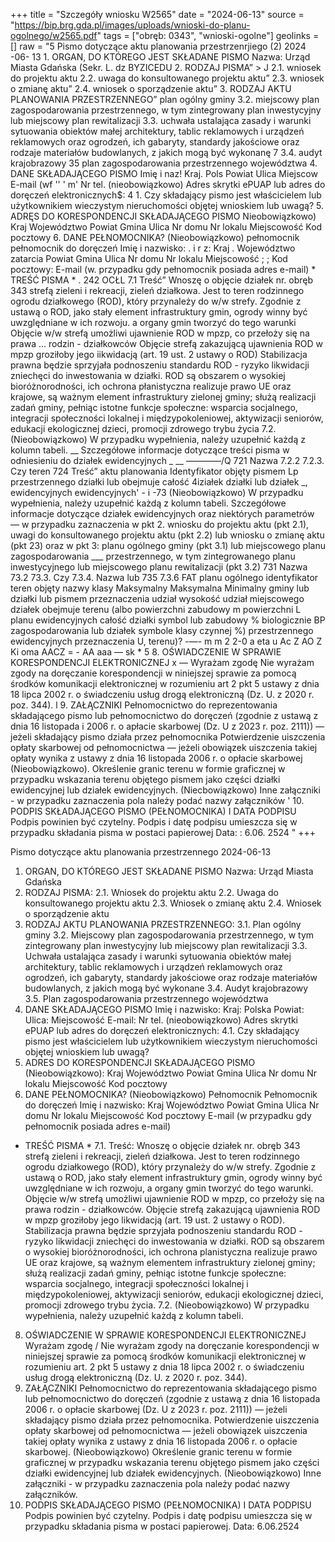 +++
title = "Szczegóły wniosku W2565"
date = "2024-06-13"
source = "https://bip.brg.gda.pl/images/uploads/wnioski-do-planu-ogolnego/w2565.pdf"
tags = ["obręb: 0343", "wnioski-ogolne"]
geolinks = []
raw = "5 Pismo dotyczące aktu planowania przestrzenrjiego (2)  2024 -06- 13  1. ORGAN, DO KTÓREGO JEST SKŁADANE PISMO Nazwa: Urząd Miasta Gdańska (Sekr. L. dz BYZICEDU 2. RODZAJ PISMA” > J 2.1. wniosek do projektu aktu 2.2. uwaga do konsultowanego projektu aktu” 2.3. wniosek o zmianę aktu” 2.4. wniosek o sporządzenie aktu” 3. RODZAJ AKTU PLANOWANIA PRZESTRZENNEGO”  plan ogólny gminy 3.2. miejscowy plan zagospodarowania przestrzennego, w tym zintegrowany plan inwestycyjny lub miejscowy plan rewitalizacji 3.3. uchwała ustalająca zasady i warunki sytuowania obiektów małej architektury, tablic reklamowych i urządzeń reklamowych oraz ogrodzeń, ich gabaryty, standardy jakościowe oraz rodzaje materiałów budowlanych, z jakich mogą być wykonanę 7 3.4. audyt krajobrazowy 35 plan zagospodarowania przestrzennego województwa 4. DANE SKŁADAJĄCEGO PISMO Imię i naz! Kraj. Pols Powiat Ulica Miejscow E-mail (wf '' ' m' Nr tel. (nieobowiązkowo) Adres skrytki ePUAP lub adres do doręczeń elektronicznych$: 4 1. Czy składający pismo jest właścicielem lub użytkownikiem wieczystym nieruchomości objętej wnioskiem lub uwagą? 5. ADRĘS DO KORESPONDENCJI SKŁADAJĄCEGO PISMO Nieobowiązkowo) Kraj Województwo Powiat Gmina Ulica Nr domu Nr lokalu Miejscowość Kod pocztowy 6. DANE PEŁNOMOCNIKA? (Nieobowiązkowo)  pełnomocnik pełnomocnik do doręczeń Imię i nazwisko: . i r z: Kraj . Województwo zatarcia Powiat Gmina Ulica Nr domu Nr lokalu Miejscowość ; ; Kod pocztowy: E-mail (w. przypadku gdy pełnomocnik posiada adres e-mail)   * TREŚĆ PISMA * . 242 OCŁL  7.1 Treść” Wnoszę o objęcie działek nr. obręb 343 strefą zieleni i rekreacji, zieleń działkowa. Jest to teren rodzinnego ogrodu działkowego (ROD), który przynależy do w/w strefy. Zgodnie z ustawą o ROD, jako  stały element infrastruktury gmin, ogrody winny być uwzględniane w ich rozwoju. a organy gmin tworzyć do tego  warunki Objęcie w/w strefą umożliwi ujawnienie ROD w mpzp, co przełoży się na prawa ... rodzin - działkowców Objęcie strefą zakazującą ujawnienia ROD w mpzp groziłoby jego iikwidacją (art. 19 ust. 2 ustawy o ROD) Stabilizacja prawna będzie sprzyjała podnoszeniu standardu ROD - ryzyko likwidacji zniechęci do inwestowania w działki. ROD są obszarem o wysokiej bioróżnorodności, ich ochrona płanistyczna realizuje  prawo UE oraz krajowe, są ważnym element infrastruktury zielonej gminy; służą realizacji zadań gminy, pełniąc  istotne funkcje społeczne: wsparcia socjalnego, integracji społeczności lokalnej i międzypokoleniowej,  aktywizacji seniorów, edukacji ekologicznej dzieci, promocji zdrowego trybu życia  7.2. (Nieobowiązkowo) W przypadku wypełnienia, należy uzupełnić każdą z kolumn tabeli. __ Szczegółowe informacje dotyczące treści pisma w odniesieniu do działek ewidencyjnych _ __ ————/Q   721 Nazwa 7.2.2 7.2.3. Czy teren 724 Treść”  aktu planowania Identyfikator objęty pismem  Lp  przestrzennego działki lub obejmuje całość 4iziałek działki lub działek _,  ewidencyjnych  ewidencyjnych'  - i      -73 (Nieobowiązkowo) W przypadku wypełnienia, należy uzupełnić każdą z kolumn tabeli. Szczegółowe informacje dotyczące działek ewidencyjnych oraz niektórych parametrów — w przypadku zaznaczenia w pkt 2.  wniosku do projektu aktu (pkt 2.1), uwagi do konsultowanego projektu aktu (pkt 2.2) lub wniosku o zmianę  aktu (pkt 23) oraz w pkt 3: planu ogólnego gminy (pkt 3.1) lub miejscowego planu zagospodarowania ___ przestrzennego, w tym zintegrowanego planu inwestycyjnego lub miejscowego planu rewitalizacji (pkt 3.2) 731 Nazwa 73.2 73.3. Czy 7.3.4. Nazwa lub 735  7.3.6  FAT  planu ogólnego identyfikator teren objęty nazwy klasy Maksymalny Maksymalna  Minimalny  gminy lub działki lub pismem przeznaczenia  udział wysokość  udział   miejscowego działek obejmuje terenu (albo powierzchni  zabudowy m  powierzchni   L  planu ewidencyjnych  całość działki symbol lub zabudowy %  biologicznie BP  zagospodarowania lub działek  symbole klasy   czynnej %)  przestrzennego ewidencyjnych przeznaczenia      U,  terenu)?          -—-  m m 2 2-0 a eta  u Ac Z AO  Z Ki oma AACZ = -  AA aaa — sk * 5 8. OŚWIADCZENIE W SPRAWIE KORESPONDENCJI ELEKTRONICZNEJ x — Wyrażam zgodę Nie wyrażam zgody  na doręczanie korespondencji w niniejszej sprawie za pomocą środków komunikacji elektronicznej w rozumieniu art 2 pkt 5 ustawy z dnia 18 lipca 2002 r. o świadczeniu usług drogą elektroniczną (Dz. U. z 2020 r. poz. 344). l 9. ZAŁĄCZNIKI   Pełnomocnictwo do reprezentowania składającego pismo lub pełnomocnictwo do doręczeń (zgodnie z ustawą z dnia 16 listopada  i 2006 r. o apłacie skarbowej (Dz. U z 2023 r. poz. 2111)) — jeżeli składający pismo działa przez pełnomocnika  Potwierdzenie uiszczenia opłaty skarbowej od pełnomocnictwa — jeżeli obowiązek uiszczenia takiej opłaty wynika z ustawy z dnia 16 listopada 2006 r. o opłacie skarbowej  (Nieobowiązkowo). Określenie granic terenu w formie graficznej w przypadku wskazania terenu objętego pismem jako części  działki ewidencyjnej lub działek ewidencyjnych.  (Niecbowiązkowo) Inne załączniki - w przypadku zaznaczenia pola należy podać nazwy załączników '   10. PODPIS SKŁADAJĄCEGO PISMO (PEŁNOMOCNIKA) I DATA PODPISU  Podpis powinien być czytelny. Podpis i datę podpisu umieszcza się w przypadku składania pisma w postaci papierowej Data: : 6.06. 2524  "
+++

Pismo dotyczące aktu planowania przestrzennego 
2024-06-13
1. ORGAN, DO KTÓREGO JEST SKŁADANE PISMO
Nazwa: Urząd Miasta Gdańska
2. RODZAJ PISMA:
2.1. Wniosek do projektu aktu
2.2. Uwaga do konsultowanego projektu aktu
2.3. Wniosek o zmianę aktu
2.4. Wniosek o sporządzenie aktu
3. RODZAJ AKTU PLANOWANIA PRZESTRZENNEGO:
3.1. Plan ogólny gminy
3.2. Miejscowy plan zagospodarowania przestrzennego, w tym zintegrowany plan inwestycyjny lub miejscowy plan rewitalizacji
3.3. Uchwała ustalająca zasady i warunki sytuowania obiektów małej architektury, tablic reklamowych i urządzeń reklamowych oraz ogrodzeń, ich gabaryty, standardy jakościowe oraz rodzaje materiałów budowlanych, z jakich mogą być wykonane
3.4. Audyt krajobrazowy
3.5. Plan zagospodarowania przestrzennego województwa
4. DANE SKŁADAJĄCEGO PISMO
Imię i nazwisko:
Kraj: Polska
Powiat:
Ulica:
Miejscowość
E-mail:
Nr tel. (nieobowiązkowo)
Adres skrytki ePUAP lub adres do doręczeń elektronicznych:
4.1. Czy składający pismo jest właścicielem lub użytkownikiem wieczystym nieruchomości objętej wnioskiem lub uwagą?
5. ADRES DO KORESPONDENCJI SKŁADAJĄCEGO PISMO (Nieobowiązkowo):
Kraj
Województwo
Powiat
Gmina
Ulica
Nr domu
Nr lokalu
Miejscowość
Kod pocztowy
6. DANE PEŁNOMOCNIKA? (Nieobowiązkowo)
Pełnomocnik
Pełnomocnik do doręczeń
Imię i nazwisko:
Kraj
Województwo
Powiat
Gmina
Ulica
Nr domu
Nr lokalu
Miejscowość
Kod pocztowy
E-mail (w przypadku gdy pełnomocnik posiada adres e-mail)
* TREŚĆ PISMA * 
7.1. Treść: Wnoszę o objęcie działek nr. obręb 343 strefą zieleni i rekreacji, zieleń działkowa. Jest to teren rodzinnego ogrodu działkowego (ROD), który przynależy do w/w strefy. Zgodnie z ustawą o ROD, jako stały element infrastruktury gmin, ogrody winny być uwzględniane w ich rozwoju, a organy gmin tworzyć do tego warunki. Objęcie w/w strefą umożliwi ujawnienie ROD w mpzp, co przełoży się na prawa rodzin - działkowców. Objęcie strefą zakazującą ujawnienia ROD w mpzp groziłoby jego likwidacją (art. 19 ust. 2 ustawy o ROD). Stabilizacja prawna będzie sprzyjała podnoszeniu standardu ROD - ryzyko likwidacji zniechęci do inwestowania w działki. ROD są obszarem o wysokiej bioróżnorodności, ich ochrona planistyczna realizuje prawo UE oraz krajowe, są ważnym elementem infrastruktury zielonej gminy; służą realizacji zadań gminy, pełniąc istotne funkcje społeczne: wsparcia socjalnego, integracji społeczności lokalnej i międzypokoleniowej, aktywizacji seniorów, edukacji ekologicznej dzieci, promocji zdrowego trybu życia.
7.2. (Nieobowiązkowo) W przypadku wypełnienia, należy uzupełnić każdą z kolumn tabeli.
8. OŚWIADCZENIE W SPRAWIE KORESPONDENCJI ELEKTRONICZNEJ
Wyrażam zgodę / Nie wyrażam zgody na doręczanie korespondencji w niniejszej sprawie za pomocą środków komunikacji elektronicznej w rozumieniu art. 2 pkt 5 ustawy z dnia 18 lipca 2002 r. o świadczeniu usług drogą elektroniczną (Dz. U. z 2020 r. poz. 344).
9. ZAŁĄCZNIKI
Pełnomocnictwo do reprezentowania składającego pismo lub pełnomocnictwo do doręczeń (zgodnie z ustawą z dnia 16 listopada 2006 r. o opłacie skarbowej (Dz. U z 2023 r. poz. 2111)) — jeżeli składający pismo działa przez pełnomocnika. Potwierdzenie uiszczenia opłaty skarbowej od pełnomocnictwa — jeżeli obowiązek uiszczenia takiej opłaty wynika z ustawy z dnia 16 listopada 2006 r. o opłacie skarbowej. (Nieobowiązkowo) Określenie granic terenu w formie graficznej w przypadku wskazania terenu objętego pismem jako części działki ewidencyjnej lub działek ewidencyjnych. (Nieobowiązkowo) Inne załączniki - w przypadku zaznaczenia pola należy podać nazwy załączników.
10. PODPIS SKŁADAJĄCEGO PISMO (PEŁNOMOCNIKA) I DATA PODPISU
Podpis powinien być czytelny. Podpis i datę podpisu umieszcza się w przypadku składania pisma w postaci papierowej.
Data: 6.06.2524


